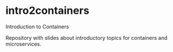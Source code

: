 # intro2containers
Introduction to Containers

Repository with slides about introductory topics for containers and microservices.
